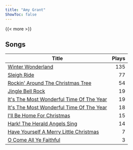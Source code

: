 ```yaml
---
title: "Amy Grant"
ShowToc: false
---
```


{{< more >}}

## Songs
Title | Plays 
----- | -----: 
[Winter Wonderland](/songs/winter-wonderland) | 135
[Sleigh Ride](/songs/sleigh-ride) | 77
[Rockin' Around The Christmas Tree](/songs/rockin-around-the-christmas-tree) | 54
[Jingle Bell Rock](/songs/jingle-bell-rock) | 19
[It's The Most Wonderful Time Of The Year](/songs/its-the-most-wonderful-time-of-the-year) | 19
[It's The Most Wonderful Time Of The Year](/songs/its-the-most-wonderful-time-of-the-year) | 18
[I'll Be Home For Christmas](/songs/ill-be-home-for-christmas) | 15
[Hark! The Herald Angels Sing](/songs/hark-the-herald-angels-sing) | 14
[Have Yourself A Merry Little Christmas](/songs/have-yourself-a-merry-little-christmas) | 7
[O Come All Ye Faithful](/songs/o-come-all-ye-faithful) | 3

